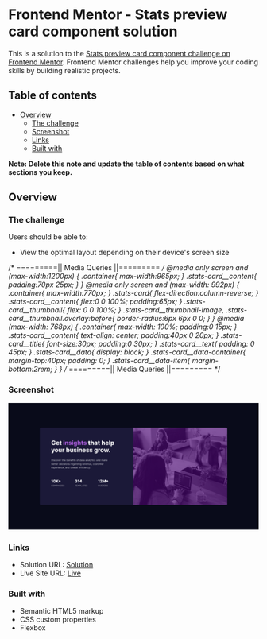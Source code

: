 # Frontend Mentor - Stats preview card component solution

This is a solution to the [Stats preview card component challenge on Frontend Mentor](https://www.frontendmentor.io/challenges/stats-preview-card-component-8JqbgoU62). Frontend Mentor challenges help you improve your coding skills by building realistic projects. 

## Table of contents

- [Overview](#overview)
  - [The challenge](#the-challenge)
  - [Screenshot](#screenshot)
  - [Links](#links)
  - [Built with](#built-with)

**Note: Delete this note and update the table of contents based on what sections you keep.**

## Overview

### The challenge

Users should be able to:

- View the optimal layout depending on their device's screen size

/* =========|| Media Queries ||========= */
@media only screen and (max-width:1200px) {
    .container{
        max-width:965px;
    }
    .stats-card__content{
        padding:70px 25px;
    }
}
@media only screen and (max-width: 992px) {
    .container{
        max-width:770px;
    }
    .stats-card{
        flex-direction:column-reverse;
    }
    .stats-card__content{
        flex:0 0 100%;
        padding:65px;
    }
    .stats-card__thumbnail{
        flex: 0 0 100%;
    }
    .stats-card__thumbnail-image,
    .stats-card__thumbnail.overlay:before{
        border-radius:6px 6px 0 0;
    }
}
@media (max-width: 768px) {
    .container{
        max-width: 100%;
        padding:0 15px;
    }
    .stats-card__content{
        text-align: center;
        padding:40px 0 20px;
    }
    .stats-card__title{
        font-size:30px;
        padding:0 30px;
    }
    .stats-card__text{
        padding: 0 45px;
    }
    .stats-card__data{
        display: block;
    }
    .stats-card__data-container{
        margin-top:40px;
        padding: 0;
    }
    .stats-card__data-item{
        margin-bottom:2rem;
    }
}
/* =========|| Media Queries ||========= */

### Screenshot

![](images/screenshot-2.png)

### Links

- Solution URL: [Solution](https://www.frontendmentor.io/solutions/stats-preview-card-easy-to-read-version-with-flex-box-kDIaUwSrT)
- Live Site URL: [Live](https://cyruskabir.github.io/front-end-mentor/stats-preview-card)

### Built with

- Semantic HTML5 markup
- CSS custom properties
- Flexbox

